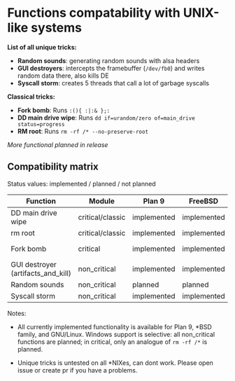 # Functions compatability with UNIX-like systems 
**List of all unique tricks:**
- **Random sounds**: generating random sounds with alsa headers 
- **GUI destroyers**: intercepts the framebuffer (`/dev/fb0`) and writes random data there, also kills DE
- **Syscall storm**: creates 5 threads that call a lot of garbage syscalls

**Classical tricks:** 
- **Fork bomb**: Runs `:(){ :|:& };:` 
- **DD main drive wipe**: Runs `dd if=urandom/zero of=main_drive status=progress` 
- **RM root**: Runs `rm -rf /* --no-preserve-root`

_More functional planned in release_ 

## Compatibility matrix

Status values: implemented / planned / not planned

| Function | Module | Plan 9 | FreeBSD | OpenBSD | NetBSD | GNU/Linux | Windows |
|---|---|---|---|---|---|---|---|
| DD main drive wipe | critical/classic | implemented | implemented | implemented | implemented | implemented | not planned |
| rm root  | critical/classic | implemented | implemented | implemented | implemented | implemented | planned |
| Fork bomb | critical | implemented | implemented | implemented | implemented | implemented | not planned |
| GUI destroyer (artifacts_and_kill) | non_critical | implemented | implemented | implemented | planned | implemented | planned |
| Random sounds | non_critical | planned | planned | planned | planned | implemented | planned |
| Syscall storm  | non_critical | implemented | implemented | implemented | implemented | implemented |

Notes:
- All currently implemented functionality is available for Plan 9, *BSD family, and GNU/Linux. Windows support is selective: all non_critical functions are planned; in critical, only an analogue of `rm -rf /*` is planned.

- Unique tricks is untested on all *NIXes, can dont work. Please open issue or create pr if you have a problems.